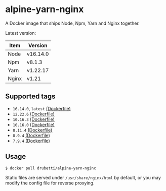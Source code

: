 # alpine-yarn-nginx

A Docker image that ships Node, Npm, Yarn and Nginx together.

Latest version:

| Item  | Version  |
|-------|----------|
| Node  | v16.14.0 |
| Npm   | v8.1.3   |
| Yarn  | v1.22.17 |
| Nginx | v1.21    | 

## Supported tags
* `16.14.0`, `latest` [(Dockerfile)](./Dockerfile)
* `12.22.6` [(Dockerfile)](https://github.com/drubetti/alpine-yarn-nginx/blob/12.22.6/Dockerfile)
* `10.16.3` [(Dockerfile)](https://github.com/drubetti/alpine-yarn-nginx/blob/10.16.3/Dockerfile)
* `10.16.0` [(Dockerfile)](https://github.com/drubetti/alpine-yarn-nginx/blob/10.16.0/Dockerfile)
* `8.11.4` [(Dockerfile)](https://github.com/drubetti/alpine-yarn-nginx/blob/8.11.4/Dockerfile)
* `8.9.4` [(Dockerfile)](https://github.com/drubetti/alpine-yarn-nginx/blob/8.9.4/Dockerfile)
* `7.9.4` [(Dockerfile)](https://github.com/drubetti/alpine-yarn-nginx/blob/7.9.4/Dockerfile)

## Usage

`$ docker pull drubetti/alpine-yarn-nginx`

Static files are served under `/usr/share/nginx/html` by default, or you may modify the config file for reverse proxying.
